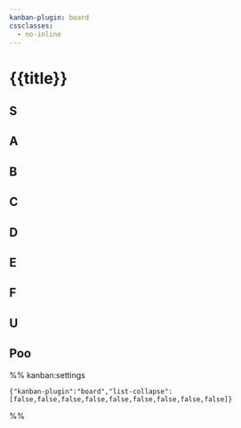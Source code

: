 ```yaml
---
kanban-plugin: board
cssclasses:
  - no-inline
---
```


# {{title}}

## S



## A



## B



## C



## D



## E



## F



## U



## Poo





%% kanban:settings
```
{"kanban-plugin":"board","list-collapse":[false,false,false,false,false,false,false,false,false]}
```
%%